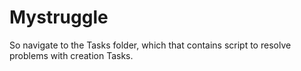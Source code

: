 # Mystruggle
So navigate to the Tasks folder, which that contains script to resolve problems with creation Tasks.
